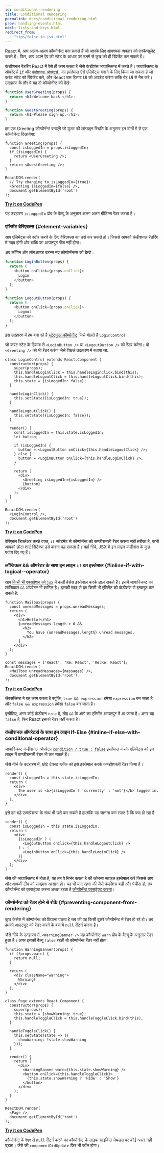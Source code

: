 ```yaml
---
id: conditional-rendering
title: Conditional Rendering
permalink: docs/conditional-rendering.html
prev: handling-events.html
next: lists-and-keys.html
redirect_from:
  - "tips/false-in-jsx.html"
---
```


React में, आप अलग-अलग कौम्पोनॅन्ट बना सकते हैं जो आपके लिए आवश्यक व्यवहार को एनकैप्सुलेट करते हैं। फिर, आप अपने ऍप की स्टेट के आधार पर उनमें से कुछ को ही रिप्रेजेंट कर सकते हैं।

कंडीशनल रेंडरिंग React में वैसे ही काम करता है जैसे कंडीशंस जावास्क्रिप्ट में करते है। जावास्क्रिप्ट के ऑपरेटर्स [`if`](https://developer.mozilla.org/en-US/docs/Web/JavaScript/Reference/Statements/if...else) और [`कंडीशनल ऑपरेटर्स `](https://developer.mozilla.org/en/docs/Web/JavaScript/Reference/Operators/Conditional_Operator) का इस्तेमाल ऐसे एलिमेंट्स बनाने के लिए किया जा सकता हे जो करंट स्टेट को रिप्रेजेंट करे, और React उस हिसाब UI को अपडेट करेगा ताकि वेह UI से मैच करे।
उदाहरण के तौर पे यह दो कौम्पोनॅन्ट को देखे:

```js
function UserGreeting(props) {
  return <h1>Welcome back!</h1>;
}

function GuestGreeting(props) {
  return <h1>Please sign up.</h1>;
}
```

हम एक Greeting कौम्पोनॅन्ट बनाएंगे जो यूजर की लॉग्डइन स्थिति के अनुसार इन दोनों में से एक कॉम्पोनेन्ट दिखायेगा:

```javascript{3-7,11,12}
function Greeting(props) {
  const isLoggedIn = props.isLoggedIn;
  if (isLoggedIn) {
    return <UserGreeting />;
  }
  return <GuestGreeting />;
}

ReactDOM.render(
  // Try changing to isLoggedIn={true}:
  <Greeting isLoggedIn={false} />,
  document.getElementById('root')
);
```

[**Try it on CodePen**](https://codepen.io/gaearon/pen/ZpVxNq?editors=0011)

यह उदहारण `isLoggedIn` प्रोप के वैल्यू के अनुसार अलग अलग ग्रीटिंग्स रेंडर करता है।

### एलिमेंट वेरिएबल्स {#element-variables}

आप एलिमेंट्स को स्टोर करने के लिए वेरिएबल्स का उसे कर सकते हो। जिससे आपको कंडीशनल रेंडरिंग में मदद होगी और बाकि का आउटपुट चेंज नहीं होगा। 

अब लॉगिन और लॉगआउट बटन्स नए कौम्पोनॅन्टस को देखो :

```js
function LoginButton(props) {
  return (
    <button onClick={props.onClick}>
      Login
    </button>
  );
}

function LogoutButton(props) {
  return (
    <button onClick={props.onClick}>
      Logout
    </button>
  );
}
```


इस उदहारण में हम बना रहे है [स्टेटफुल कौम्पोनॅन्ट](/docs/state-and-lifecycle.html#adding-local-state-to-a-class) जिसे बोलते हैं `LoginControl`। 

जो करंट स्टेट के हिसाब से `<LoginButton />` या  `<LogoutButton />` को रेंडर करेगा। वो `<Greeting />` को भी रेंडर करेगा जैसे पिछले उदहारण में बताया था:

```javascript{20-25,29,30}
class LoginControl extends React.Component {
  constructor(props) {
    super(props);
    this.handleLoginClick = this.handleLoginClick.bind(this);
    this.handleLogoutClick = this.handleLogoutClick.bind(this);
    this.state = {isLoggedIn: false};
  }

  handleLoginClick() {
    this.setState({isLoggedIn: true});
  }

  handleLogoutClick() {
    this.setState({isLoggedIn: false});
  }

  render() {
    const isLoggedIn = this.state.isLoggedIn;
    let button;

    if (isLoggedIn) {
      button = <LogoutButton onClick={this.handleLogoutClick} />;
    } else {
      button = <LoginButton onClick={this.handleLoginClick} />;
    }

    return (
      <div>
        <Greeting isLoggedIn={isLoggedIn} />
        {button}
      </div>
    );
  }
}

ReactDOM.render(
  <LoginControl />,
  document.getElementById('root')
);
```

[**Try it on CodePen**](https://codepen.io/gaearon/pen/QKzAgB?editors=0010)

वेरिएबल डिक्लेअर करते वक्त, `if` स्टेटमेंट से कौम्पोनॅन्ट को कण्डीशनली रेंडर करना सही तरीका है, कभी आपको छोटा शार्ट सिंटेक्स उसे करना पड़ सकता है। यहाँ नीचे, JSX में इन लाइन कंडीशंस के कुछ पर्याय दिए गए हैं। 

### लॉजिकल && ऑपरेटर के साथ इन लाइन `if` का इस्तेमाल  {#inline-if-with-logical--operator}

आप [किसी भी एक्सप्रेशन को `jsx`](/docs/introducing-jsx.html#embedding-expressions-in-jsx) में कर्ली ब्रेसेस इस्तेमाल करके ड़ाल सकते हैं। इसमें जावास्क्रिप्ट का लॉजिकल `&&` ऑपरेटर भी शामिल है। इसकी मदद से हम किसी भी एलिमेंट को कंडीशंस से इन्क्लूड कर सकते है: 

```js{6-10}
function Mailbox(props) {
  const unreadMessages = props.unreadMessages;
  return (
    <div>
      <h1>Hello!</h1>
      {unreadMessages.length > 0 &&
        <h2>
          You have {unreadMessages.length} unread messages.
        </h2>
      }
    </div>
  );
}

const messages = ['React', 'Re: React', 'Re:Re: React'];
ReactDOM.render(
  <Mailbox unreadMessages={messages} />,
  document.getElementById('root')
);
```

[**Try it on CodePen**](https://codepen.io/gaearon/pen/ozJddz?editors=0010)

जैवसक्रिप्ट मे यह काम करता है क्यूंकि, `true && expression` हमेशा `expression` बन जाता है, और `false && expression` हमेशा `false` बन जाता है।

इसीलिए, अगर कोई कंडीशन `true` है, तोह `&&` के आगे का एलिमेंट आउटपुट में आ जाता है। अगर यह `false` है, फिर React इसको रेंडर नहीं करता है। 

### कंडीशनल ऑपरेटर्स के साथ इन लाइन If-Else {#inline-if-else-with-conditional-operator}

जावास्क्रिप्ट कंडीशनल ऑपरेटर [`condition ? true : false`](https://developer.mozilla.org/en/docs/Web/JavaScript/Reference/Operators/Conditional_Operator) इस्तेमाल करके एलिमेंट्स को इन लाइन में कण्डीशनली रेंडर भी कर सकते हैं।

जैसे नीचे के उदहारण में, छोटे टेक्स्ट ब्लॉक को इसे इस्तेमाल करके कण्डीशनली रेंडर किया है।

```javascript{5}
render() {
  const isLoggedIn = this.state.isLoggedIn;
  return (
    <div>
      The user is <b>{isLoggedIn ? 'currently' : 'not'}</b> logged in.
    </div>
  );
}
```

इसे हम बड़े एक्सप्रेशन्स के साथ भी उसे कर सकते है हालांकि यह जानना कम स्पष्ट है कि क्या हो रहा है:

```js{5,7,9}
render() {
  const isLoggedIn = this.state.isLoggedIn;
  return (
    <div>
      {isLoggedIn ? (
        <LogoutButton onClick={this.handleLogoutClick} />
      ) : (
        <LoginButton onClick={this.handleLoginClick} />
      )}
    </div>
  );
}
```

जैसे की जावास्क्रिप्ट में होता है, यह हम पे निर्भर करता है की कोनसा स्टाइल इस्तेमाल करें जिससे आप और आपकी टीम को समझना आसान हो। यह भी याद रहना की जैसे कंडीशंस बड़ी और पेचीदा हो, तब कौम्पोनॅन्ट को एक्सट्रेक्ट करना अच्छा रहता है [कौम्पोनॅन्ट एक्सट्रेक्ट करना](/docs/components-and-props.html#extracting-components)।

### कौम्पोनॅन्ट को रेंडर होने से रोकें {#preventing-component-from-rendering}

कुछ केसेस में कौम्पोनॅन्ट को छिपाना पड़ता है जब की वह किसी दूसरे कौम्पोनॅन्ट में रेंडर हो रहे हो। तब हमको आउटपुट को रेंडर करने के बजाये `null` रीटर्न करना है।

जैसे नीचे के उदहारण में, `<WarningBanner />` यह कौम्पोनॅन्ट `warn` प्रोप के वैल्यू के अनुसार रेंडर हुआ है। अगर इसकी वैल्यू `false` रहती तो कौम्पोनॅन्ट रेंडर नहीं होता:

```javascript{2-4,29}
function WarningBanner(props) {
  if (!props.warn) {
    return null;
  }

  return (
    <div className="warning">
      Warning!
    </div>
  );
}

class Page extends React.Component {
  constructor(props) {
    super(props);
    this.state = {showWarning: true};
    this.handleToggleClick = this.handleToggleClick.bind(this);
  }

  handleToggleClick() {
    this.setState(state => ({
      showWarning: !state.showWarning
    }));
  }

  render() {
    return (
      <div>
        <WarningBanner warn={this.state.showWarning} />
        <button onClick={this.handleToggleClick}>
          {this.state.showWarning ? 'Hide' : 'Show'}
        </button>
      </div>
    );
  }
}

ReactDOM.render(
  <Page />,
  document.getElementById('root')
);
```

[**Try it on CodePen**](https://codepen.io/gaearon/pen/Xjoqwm?editors=0010)

कौम्पोनॅन्ट के `रेंडर` से `null` रीटर्न करने का कौम्पोनॅन्ट के लाइफ साइकिल मेथड्स पर कोई असर नहीं पड़ता। जैसे की `componentDidUpdate` फिर भी कॉल होगा।
